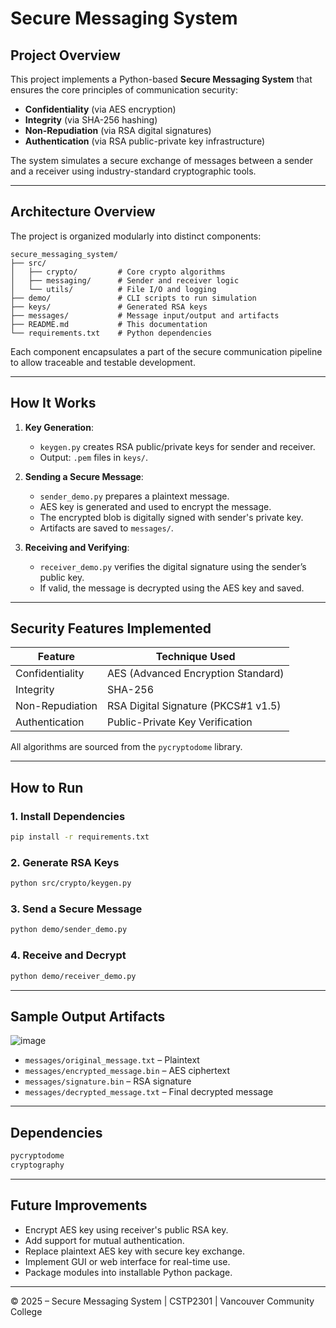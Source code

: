 # Secure Messaging System

## Project Overview

This project implements a Python-based **Secure Messaging System** that ensures the core principles of communication security:

- **Confidentiality** (via AES encryption)
- **Integrity** (via SHA-256 hashing)
- **Non-Repudiation** (via RSA digital signatures)
- **Authentication** (via RSA public-private key infrastructure)

The system simulates a secure exchange of messages between a sender and a receiver using industry-standard cryptographic tools.

---

## Architecture Overview

The project is organized modularly into distinct components:

```
secure_messaging_system/
├── src/
│   ├── crypto/         # Core crypto algorithms
│   ├── messaging/      # Sender and receiver logic
│   └── utils/          # File I/O and logging
├── demo/               # CLI scripts to run simulation
├── keys/               # Generated RSA keys
├── messages/           # Message input/output and artifacts
├── README.md           # This documentation
└── requirements.txt    # Python dependencies
```

Each component encapsulates a part of the secure communication pipeline to allow traceable and testable development.

---

## How It Works

1. **Key Generation**:
   - `keygen.py` creates RSA public/private keys for sender and receiver.
   - Output: `.pem` files in `keys/`.

2. **Sending a Secure Message**:
   - `sender_demo.py` prepares a plaintext message.
   - AES key is generated and used to encrypt the message.
   - The encrypted blob is digitally signed with sender's private key.
   - Artifacts are saved to `messages/`.

3. **Receiving and Verifying**:
   - `receiver_demo.py` verifies the digital signature using the sender’s public key.
   - If valid, the message is decrypted using the AES key and saved.

---

## Security Features Implemented

| Feature           | Technique Used                       |
|-------------------|--------------------------------------|
| Confidentiality   | AES (Advanced Encryption Standard)   |
| Integrity         | SHA-256                              |
| Non-Repudiation   | RSA Digital Signature (PKCS#1 v1.5)  |
| Authentication    | Public-Private Key Verification      |

All algorithms are sourced from the `pycryptodome` library.

---

## How to Run

### 1. Install Dependencies
```bash
pip install -r requirements.txt
```

### 2. Generate RSA Keys
```bash
python src/crypto/keygen.py
```

### 3. Send a Secure Message
```bash
python demo/sender_demo.py
```

### 4. Receive and Decrypt
```bash
python demo/receiver_demo.py
```

---

## Sample Output Artifacts

![image](https://github.com/user-attachments/assets/901a3969-2488-40e1-a271-353f71d92a6a)


- `messages/original_message.txt` – Plaintext
- `messages/encrypted_message.bin` – AES ciphertext
- `messages/signature.bin` – RSA signature
- `messages/decrypted_message.txt` – Final decrypted message

---

## Dependencies

```txt
pycryptodome
cryptography
```

---

## Future Improvements

- Encrypt AES key using receiver's public RSA key.
- Add support for mutual authentication.
- Replace plaintext AES key with secure key exchange.
- Implement GUI or web interface for real-time use.
- Package modules into installable Python package.

---

© 2025 – Secure Messaging System | CSTP2301 | Vancouver Community College
